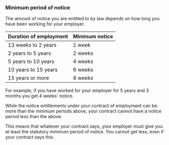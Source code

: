 ###  Minimum period of notice

The amount of notice you are entitled to by law depends on how long you have
been working for your employer.

Duration of employment  |  Minimum notice   
---|---  
13 weeks to 2 years  |  1 week   
2 years to 5 years  |  2 weeks   
5 years to 10 years  |  4 weeks   
10 years to 15 years  |  6 weeks   
15 years or more  |  8 weeks   
  
For example, if you have worked for your employer for 5 years and 3 months you
get 4 weeks' notice.

While the notice entitlements under your contract of employment can be more
than the minimum periods above, your contract cannot have a notice period less
than the above.

This means that whatever your contract says, your employer must give you at
least the statutory minimum period of notice. You cannot get less, even if
your contract says this.
